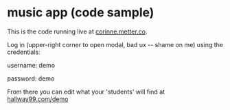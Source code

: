 # music app (code sample)
This is the code running live at [corinne.metter.co](https://corinne.metter.co).

Log in (upper-right corner to open modal, bad ux -- shame on me) using the credentials:

username: demo

password: demo

From there you can edit what your 'students' will find at [hallway99.com/demo](https://hallway99.com/demo)
